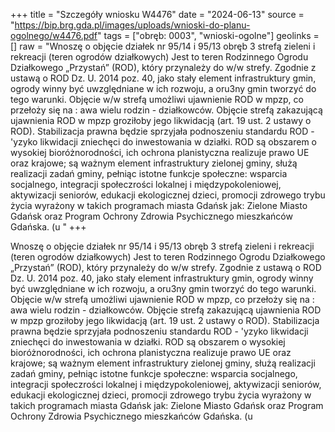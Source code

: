 +++
title = "Szczegóły wniosku W4476"
date = "2024-06-13"
source = "https://bip.brg.gda.pl/images/uploads/wnioski-do-planu-ogolnego/w4476.pdf"
tags = ["obręb: 0003", "wnioski-ogolne"]
geolinks = []
raw = "Wnoszę o objęcie działek nr 95/14 i 95/13 obręb 3 strefą zieleni i rekreacji (teren ogrodów  działkowych) Jest to teren Rodzinnego Ogrodu Działkowego „Przystań” (ROD), który przynależy do w/w strefy.  Zgodnie z ustawą o ROD Dz. U. 2014 poz. 40, jako stały element infrastruktury gmin, ogrody winny być  uwzględniane w ich rozwoju, a oru3ny gmin tworzyć do tego warunki. Objęcie w/w strefą umożliwi ujawnienie  ROD w mpzp, co przełoży się na : awa wielu rodzin - działkowców. Objęcie strefą zakazującą ujawnienia ROD  w mpzp groziłoby jego likwidacją (art. 19 ust. 2 ustawy o ROD). Stabilizacja prawna będzie sprzyjała   podnoszeniu standardu ROD - 'yzyko likwidacji zniechęci do inwestowania w działki. ROD są obszarem o   wysokiej bioróżnorodności, ich ochrona planistyczna realizuje prawo UE oraz krajowe; są ważnym element   infrastruktury zielonej gminy, służą realizacji zadań gminy, pełniąc istotne funkcje społeczne: wsparcia   socjalnego, integracji społeczrości lokalnej i międzypokoleniowej, aktywizacji seniorów, edukacji ekologicznej  dzieci, promocji zdrowego trybu życia wyrażony w takich programach miasta Gdańsk jak: Zielone Miasto  Gdańsk oraz Program Ochrony Zdrowia Psychicznego mieszkańców Gdańska. (u  "
+++

Wnoszę o objęcie działek nr 95/14 i 95/13 obręb 3 strefą zieleni i rekreacji (teren ogrodów
 działkowych) Jest to teren Rodzinnego Ogrodu Działkowego „Przystań” (ROD), który przynależy do w/w strefy.
 Zgodnie z ustawą o ROD Dz. U. 2014 poz. 40, jako stały element infrastruktury gmin, ogrody winny być
 uwzględniane w ich rozwoju, a oru3ny gmin tworzyć do tego warunki. Objęcie w/w strefą umożliwi ujawnienie
 ROD w mpzp, co przełoży się na : awa wielu rodzin - działkowców. Objęcie strefą zakazującą ujawnienia ROD
 w mpzp groziłoby jego likwidacją (art. 19 ust. 2 ustawy o ROD). Stabilizacja prawna będzie sprzyjała 
 podnoszeniu standardu ROD - 'yzyko likwidacji zniechęci do inwestowania w działki. ROD są obszarem o 
 wysokiej bioróżnorodności, ich ochrona planistyczna realizuje prawo UE oraz krajowe; są ważnym element 
 infrastruktury zielonej gminy, służą realizacji zadań gminy, pełniąc istotne funkcje społeczne: wsparcia 
 socjalnego, integracji społeczrości lokalnej i międzypokoleniowej, aktywizacji seniorów, edukacji ekologicznej
 dzieci, promocji zdrowego trybu życia wyrażony w takich programach miasta Gdańsk jak: Zielone Miasto
 Gdańsk oraz Program Ochrony Zdrowia Psychicznego mieszkańców Gdańska. (u
 


